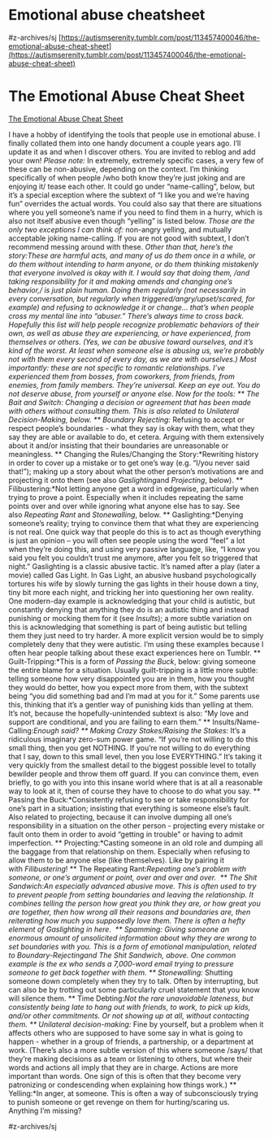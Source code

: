 # Emotional abuse cheatsheet
#z-archives/sj
 [https://autismserenity.tumblr.com/post/113457400046/the-emotional-abuse-cheat-sheet](https://autismserenity.tumblr.com/post/113457400046/the-emotional-abuse-cheat-sheet) 
 
# The Emotional Abuse Cheat Sheet

[The Emotional Abuse Cheat Sheet](https://autismserenity.tumblr.com/post/113457400046/the-emotional-abuse-cheat-sheet)

I have a hobby of identifying the tools that people use in emotional abuse. I finally collated them into one handy document a couple years ago. I’ll update it as and when I discover others. You are invited to reblog and add your own!
*Please note:* In extremely, extremely specific cases, a very few of these can be non-abusive, depending on the context. I’m thinking specifically of when people /who both know they’re just joking and are enjoying it/ tease each other. It could go under “name-calling”, below, but it’s a special exception where the subtext of “I like you and we’re having fun” overrides the actual words. You could also say that there are situations where you yell someone’s name if you need to find them in a hurry, which is also not itself abusive even though “yelling” is listed below.
*Those are the only two exceptions I can think of:* non-angry yelling, and mutually acceptable joking name-calling. If you are not good with subtext, I don’t recommend messing around with these.
*Other than that, here’s the story:*These are harmful acts, and many of us do them once in a while, or do them without intending to harm anyone, or do them thinking mistakenly that everyone involved is okay with it. I would say that doing them, /and taking responsibility for it and making amends and changing one’s behavior,/ is just plain human.
Doing them regularly (not necessarily in every conversation, but regularly when triggered/angry/upset/scared, for example) and refusing to acknowledge it or change… that’s when people cross my mental line into “abuser.” There’s always time to cross back.
Hopefully this list will help people recognize problematic behaviors of their own, as well as abuse they are experiencing, or have experienced, from themselves or others. (Yes, we can be abusive toward ourselves, and it’s kind of the worst. At least when someone else is abusing us, we’re probably not with them every second of every day, as we are with ourselves.)
Most importantly: these are not specific to romantic relationships. I’ve experienced them from bosses, from coworkers, from friends, from enemies, from family members. They’re universal. Keep an eye out. *You do not deserve abuse, from yourself or anyone else.*
Now for the tools:
** The Bait and Switch:* Changing a decision or agreement that has been made with others without consulting them. This is also related to *Unilateral Decision-Making*, below.
** Boundary Rejecting:* Refusing to accept or respect people’s boundaries - what they say is okay with them, what they say they are able or available to do, et cetera. Arguing with them extensively about it and/or insisting that their boundaries are unreasonable or meaningless.
** Changing the Rules/Changing the Story:*Rewriting history in order to cover up a mistake or to get one’s way (e.g. “I/you never said that!”); making up a story about what the other person’s motivations are and projecting it onto them (see also *Gaslighting*and *Projecting*, below).
** Filibustering:*Not letting anyone get a word in edgewise, particularly when trying to prove a point. Especially when it includes repeating the same points over and over while ignoring what anyone else has to say. See also *Repeating Rant* and *Stonewalling*, below.
** Gaslighting:*Denying someone’s reality; trying to convince them that what they are experiencing is not real. One quick way that people do this is to act as though everything is just an opinion – you will often see people using the word “feel” a lot when they’re doing this, and using very passive language, like, “I know you said you felt you couldn’t trust me anymore, after you felt so triggered that night.” Gaslighting is a classic abusive tactic. It’s named after a play (later a movie) called Gas Light. In Gas Light, an abusive husband psychologically tortures his wife by slowly turning the gas lights in their house down a tiny, tiny bit more each night, and tricking her into questioning her own reality.
One modern-day example is acknowledging that your child is autistic, but constantly denying that anything they do is an autistic thing and instead punishing or mocking them for it (see *Insults*); a more subtle variation on this is acknowledging that something is part of being autistic but telling them they just need to try harder. A more explicit version would be to simply completely deny that they were autistic. I’m using these examples because I often hear people talking about these exact experiences here on Tumblr.
** Guilt-Tripping:*This is a form of *Passing the Buck*, below: giving someone the entire blame for a situation. Usually guilt-tripping is a little more subtle: telling someone how very disappointed you are in them, how you thought they would do better, how you expect more from them, with the subtext being “you did something bad and I’m mad at you for it.”
Some parents use this, thinking that it’s a gentler way of punishing kids than yelling at them. It’s not, because the hopefully-unintended subtext is also: “My love and support are conditional, and you are failing to earn them.”
** Insults/Name-Calling:*Enough said?
** Making Crazy Stakes/Raising the Stakes:* It’s a ridiculous imaginary zero-sum power game. “If you’re not willing to do this small thing, then you get NOTHING. If you’re not willing to do everything that I say, down to this small level, then you lose EVERYTHING.” It’s taking it very quickly from the smallest detail to the biggest possible level to totally bewilder people and throw them off guard. If you can convince them, even briefly, to go with you into this insane world where that is at all a reasonable way to look at it, then of course they have to choose to do what you say.
** Passing the Buck:*Consistently refusing to see or take responsibility for one’s part in a situation; insisting that everything is someone else’s fault. Also related to projecting, because it can involve dumping all one’s responsibility in a situation on the other person - projecting every mistake or fault onto them in order to avoid “getting in trouble” or having to admit imperfection.
** Projecting:*Casting someone in an old role and dumping all the baggage from that relationship on them. Especially when refusing to allow them to be anyone else (like themselves). Like by pairing it with *Filibustering*!
** The Repeating Rant:*Repeating one’s problem with someone, or one’s argument or point, over and over and over. 
** The Shit Sandwich:*An especially advanced abusive move. This is often used to try to prevent people from setting boundaries and leaving the relationship. It combines telling the person how great you think they are, or how great you are together, then how wrong all their reasons and boundaries are, then reiterating how much you supposedly love them. There is often a hefty element of *Gaslighting* in here. 
** Spamming*: Giving someone an enormous amount of unsolicited information about why they are wrong to set boundaries with you. This is a form of emotional manipulation, related to *Boundary-Rejecting*and *The Shit Sandwich*, above. One common example is the ex who sends a 7,000-word email trying to pressure someone to get back together with them.
** Stonewalling:* Shutting someone down completely when they try to talk. Often by interrupting, but can also be by trotting out some particularly cruel statement that you know will silence them.
** Time Debting:*Not the rare unavoidable lateness, but consistently being late to hang out with friends, to work, to pick up kids, and/or other commitments. Or not showing up at all, without contacting them.
** Unilateral decision-making:* Fine by yourself, but a problem when it affects others who are supposed to have some say in what is going to happen - whether in a group of friends, a partnership, or a department at work.
(There’s also a more subtle version of this where someone /says/ that they’re making decisions as a team or listening to others, but where their words and actions all imply that they are in charge. Actions are more important than words. One sign of this is often that they become very patronizing or condescending when explaining how things work.)
** Yelling:*In anger, at someone. This is often a way of subconsciously trying to punish someone or get revenge on them for hurting/scaring us.  
Anything I’m missing?
 
 
 

#z-archives/sj